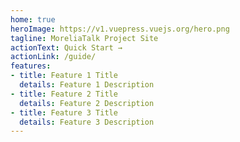 ```yaml
---
home: true
heroImage: https://v1.vuepress.vuejs.org/hero.png
tagline: MoreliaTalk Project Site
actionText: Quick Start →
actionLink: /guide/
features:
- title: Feature 1 Title
  details: Feature 1 Description
- title: Feature 2 Title
  details: Feature 2 Description
- title: Feature 3 Title
  details: Feature 3 Description
---
```


